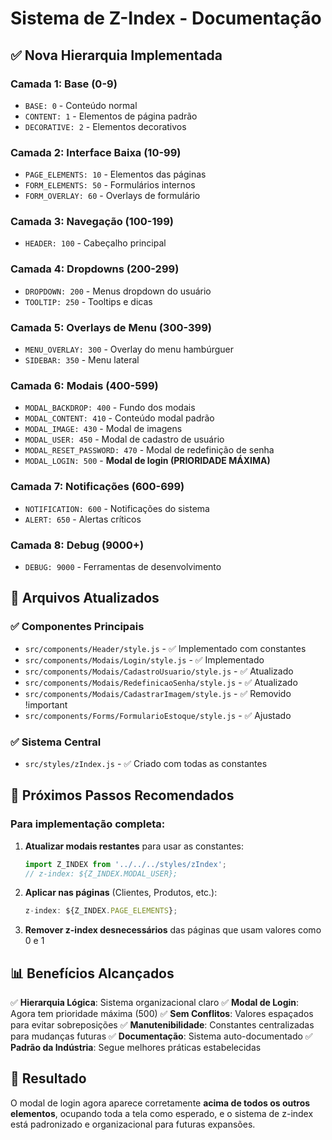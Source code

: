 # Sistema de Z-Index - Documentação

## ✅ Nova Hierarquia Implementada

### **Camada 1: Base (0-9)**
- `BASE: 0` - Conteúdo normal
- `CONTENT: 1` - Elementos de página padrão
- `DECORATIVE: 2` - Elementos decorativos

### **Camada 2: Interface Baixa (10-99)**
- `PAGE_ELEMENTS: 10` - Elementos das páginas
- `FORM_ELEMENTS: 50` - Formulários internos
- `FORM_OVERLAY: 60` - Overlays de formulário

### **Camada 3: Navegação (100-199)**
- `HEADER: 100` - Cabeçalho principal

### **Camada 4: Dropdowns (200-299)**
- `DROPDOWN: 200` - Menus dropdown do usuário
- `TOOLTIP: 250` - Tooltips e dicas

### **Camada 5: Overlays de Menu (300-399)**
- `MENU_OVERLAY: 300` - Overlay do menu hambúrguer
- `SIDEBAR: 350` - Menu lateral

### **Camada 6: Modais (400-599)**
- `MODAL_BACKDROP: 400` - Fundo dos modais
- `MODAL_CONTENT: 410` - Conteúdo modal padrão
- `MODAL_IMAGE: 430` - Modal de imagens
- `MODAL_USER: 450` - Modal de cadastro de usuário
- `MODAL_RESET_PASSWORD: 470` - Modal de redefinição de senha
- `MODAL_LOGIN: 500` - **Modal de login (PRIORIDADE MÁXIMA)**

### **Camada 7: Notificações (600-699)**
- `NOTIFICATION: 600` - Notificações do sistema
- `ALERT: 650` - Alertas críticos

### **Camada 8: Debug (9000+)**
- `DEBUG: 9000` - Ferramentas de desenvolvimento

## 🎯 Arquivos Atualizados

### ✅ Componentes Principais
- `src/components/Header/style.js` - ✅ Implementado com constantes
- `src/components/Modais/Login/style.js` - ✅ Implementado
- `src/components/Modais/CadastroUsuario/style.js` - ✅ Atualizado
- `src/components/Modais/RedefinicaoSenha/style.js` - ✅ Atualizado  
- `src/components/Modais/CadastrarImagem/style.js` - ✅ Removido !important
- `src/components/Forms/FormularioEstoque/style.js` - ✅ Ajustado

### ✅ Sistema Central
- `src/styles/zIndex.js` - ✅ Criado com todas as constantes

## 🔧 Próximos Passos Recomendados

### Para implementação completa:

1. **Atualizar modais restantes** para usar as constantes:
   ```javascript
   import Z_INDEX from '../../../styles/zIndex';
   // z-index: ${Z_INDEX.MODAL_USER};
   ```

2. **Aplicar nas páginas** (Clientes, Produtos, etc.):
   ```javascript
   z-index: ${Z_INDEX.PAGE_ELEMENTS};
   ```

3. **Remover z-index desnecessários** das páginas que usam valores como 0 e 1

## 📊 Benefícios Alcançados

✅ **Hierarquia Lógica**: Sistema organizacional claro
✅ **Modal de Login**: Agora tem prioridade máxima (500)
✅ **Sem Conflitos**: Valores espaçados para evitar sobreposições
✅ **Manutenibilidade**: Constantes centralizadas para mudanças futuras
✅ **Documentação**: Sistema auto-documentado
✅ **Padrão da Indústria**: Segue melhores práticas estabelecidas

## 🎉 Resultado

O modal de login agora aparece corretamente **acima de todos os outros elementos**, ocupando toda a tela como esperado, e o sistema de z-index está padronizado e organizacional para futuras expansões.
